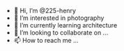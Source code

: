 - 👋 Hi, I’m @225-henry
- 👀 I’m interested in photography
- 🌱 I’m currently learning architecture
- 💞️ I’m looking to collaborate on ...
- 📫 How to reach me ...

<!---
225-henry/225-henry is a ✨ special ✨ repository because its `README.md` (this file) appears on your GitHub profile.
You can click the Preview link to take a look at your changes.
--->
